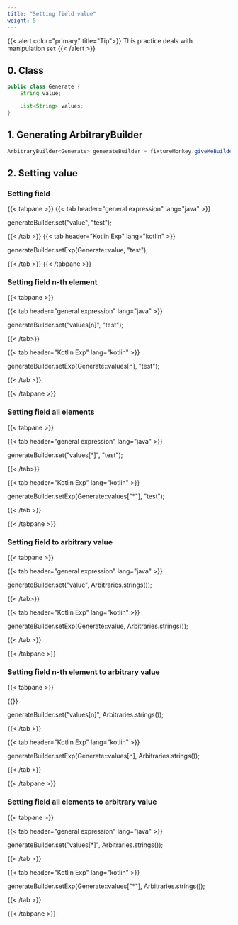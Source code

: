 ```yaml
---
title: "Setting field value"
weight: 5
---
```


{{< alert color="primary" title="Tip">}}
This practice deals with manipulation `set`
{{< /alert >}}

## 0. Class

```java
public class Generate {
	String value;

	List<String> values;
}
```

## 1. Generating ArbitraryBuilder

```java
ArbitraryBuilder<Generate> generateBuilder = fixtureMonkey.giveMeBuilder(Generate.class);
```

## 2. Setting value
### Setting field
{{< tabpane >}}
{{< tab header="general expression" lang="java" >}}

generateBuilder.set("value", "test");

{{< /tab >}}
{{< tab header="Kotlin Exp" lang="kotlin" >}}

generateBuilder.setExp(Generate::value, "test");

{{< /tab >}}
{{< /tabpane >}}


### Setting field n-th element


{{< tabpane >}}

{{< tab header="general expression" lang="java" >}}


generateBuilder.set("values[n]", "test");


{{< /tab>}}

{{< tab header="Kotlin Exp" lang="kotlin" >}}


generateBuilder.setExp(Generate::values[n], "test");


{{< /tab >}}

{{< /tabpane >}}


### Setting field all elements


{{< tabpane >}}

{{< tab header="general expression" lang="java" >}}


generateBuilder.set("values[*]", "test");


{{< /tab>}}

{{< tab header="Kotlin Exp" lang="kotlin" >}}


generateBuilder.setExp(Generate::values["*"], "test");


{{< /tab >}}

{{< /tabpane >}}


### Setting field to arbitrary value


{{< tabpane >}}

{{< tab header="general expression" lang="java" >}}


generateBuilder.set("value", Arbitraries.strings());


{{< /tab>}}

{{< tab header="Kotlin Exp" lang="kotlin" >}}


generateBuilder.setExp(Generate::value, Arbitraries.strings());


{{< /tab >}}

{{< /tabpane >}}


### Setting field n-th element to arbitrary value


{{< tabpane >}}

{{<tab header="general expression" lang="java" >}}


generateBuilder.set("values[n]", Arbitraries.strings());

{{< /tab >}}

{{< tab header="Kotlin Exp" lang="kotlin" >}}


generateBuilder.setExp(Generate::values[n], Arbitraries.strings());


{{< /tab >}}

{{< /tabpane >}}


### Setting field all elements to arbitrary value


{{< tabpane >}}

{{< tab header="general expression" lang="java" >}}


generateBuilder.set("values[*]", Arbitraries.strings());


{{< /tab >}}

{{< tab header="Kotlin Exp" lang="kotlin" >}}


generateBuilder.setExp(Generate::values["*"], Arbitraries.strings());


{{< /tab >}}

{{< /tabpane >}}
